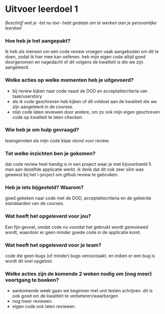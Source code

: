 # Uitvoer leerdoel 1

_Beschrijf wat je -tot nu toe- hebt gedaan om te werken aan je persoonlijke leerdoel_

### Hoe heb je het aangepakt?
Ik heb als mensen om een code review vroegen vaak aangeboden om dit te doen, zodat ik hier mee kan oefenen. heb mijn eigen code altijd goed doorgenomen en nagedacht of dit volgens de kwaliteit is die we zijn aangeleerd.

### Welke acties op welke momenten heb je uitgevoerd? 
- bij review kijken naar code naast de DOD en acceptatiecriteria van taak/userstory
- als ik code geschreven heb kijken of dit voldoet aan de kwaliteit die we zijn aangeleerd in de courses.
- mijn code laten reviewen door andere, om zo ook mijn eigen geschreven code op kwaliteit te laten checken.

### Wie heb je om hulp gevraagd?
teamgenoten als mijn code klaar stond voor review.

### Tot welke inzichten ben je gekomen?
dat code review heel handig is in een project waar je met bijvoorbeeld 5 man aan dezelfde applicatie werkt. ik denk dat dit ook zeer slim was geweest bij het i-project om github review te gebruiken.

### Heb je iets bijgesteld? Waarom?
goed gekeken naar code met de DOD, acceptatiecriteria en de geleerde standaarden van de courses.

### Wat heeft het opgeleverd voor jou?
Een fijn gevoel, omdat code nu voordat het gebruikt wordt gereviewed wordt, waardoor er geen minder goede code in de applicatie komt.

### Wat heeft het opgeleverd voor je team?
code die geen bugs (of minder) bugs veroorzaakt. en indien er een bug is wordt dit snel opgelost.

### Welke acties zijn de komende 2 weken nodig om (nog meer) voortgang te boeken?
- aankomende week gaan we beginnen met unit testen schrijven. dit is ook goed om de kwaliteit te verbeteren/waarborgen
- nog meer reviewen.
- eigen code ook laten reviewen.
